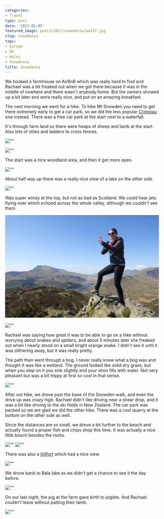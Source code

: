 ```yaml
---
categories:
- Travel
type: post
date: '2017-05-05'
featured_image: posts/2017/snowdonia/walk7.jpg
slug: snowdonia
tags:
- Europe
- UK
- Wales
- Snowdonia
title: Snowdonia
---
```


We booked a farmhouse on AirBnB which was really hard to find and Rachael was a bit freaked out when we got there because it was in the middle of nowhere and there wasn't anybody home. But the owners showed up a bit later and were really nice, and put on an amazing breakfast.

The next morning we went for a hike. To hike Mt Snowden you need to get there extremely early to get a car park, so we did the less popular [Crimpiau](http://www.eryri-npa.gov.uk/visiting/walking/mountain-walks/crimpiau-capel-curig) one instead. There was a free car park at the start next to a waterfall.

It's through farm land so there were heaps of sheep and lamb at the start. Also lots of stiles and ladders to cross fences.

![""](walk7.jpg "")

![""](walk1.jpg "")

The start was a nice woodland area, and then it got more open.

![""](walk3.jpg "")

About half way up there was a really nice view of a lake on the other side.

![""](walk2.jpg "")

Was super windy at the top, but not as bad as Scotland. We could hear jets flying over which echoed across the whole valley, although we couldn't see them.

![""](walk4.jpg "")

![""](walk5.jpg "")

Rachael was saying how great it was to be able to go on a hike without worrying about snakes and spiders, and about 5 minutes later she freaked out when I nearly stood on a small bright orange snake. I didn't see it until it was slithering away, but it was really pretty.

The path then went through a bog. I never really knew what a bog was and thought it was like a wetland.
The ground looked like solid dry grass, but when you step on it you sink slightly and your shoe fills with water. Not very pleasant but was a bit trippy at first so cool in that sense.

![""](walk6.jpg "")

After out hike, we drove past the base of the Snowden walk, and even the drive up was crazy high. Rachael didn't like driving near a shear drop, and it was a bit like driving to the ski fields in New Zealand. The car park was packed so we are glad we did the other hike. There was a cool quarry at the bottom on the other side as well.

Since the distances are so small, we drove a bit further to the beach and actually found a proper fish and chips shop this time.
It was actually a nice little beach besides the rocks.

![""](beach1.jpg "")
![""](beach2.jpg "")

There was also a [hillfort](https://en.wikipedia.org/wiki/Dinas_Dinlle) which had a nice view.

![""](beach3.jpg "")

We drove bank to Bala lake as we didn't get a chance to see it the day before.

![""](lake.jpg "")

On our last night, the pig at the farm gave birth to piglets. And Rachael couldn't leave without patting their lamb.

![""](lambs.jpg "")